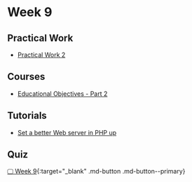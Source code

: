 # Week 9

## Practical Work

- [Practical Work 2](/web-course/practical-works/practical-work-2/)

## Courses

- [Educational Objectives - Part 2](/web-course/educational-objectives/part-2/)

## Tutorials

- [Set a better Web server in PHP up](/web-course/tutorials/set-a-better-web-server-in-php/)

## Quiz

[🖵 Week 9](./presentation.html){:target="_blank" .md-button .md-button--primary}
